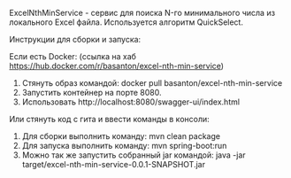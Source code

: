 ExcelNthMinService - сервис для поиска N-го минимального числа из локального Excel файла.
Используется алгоритм QuickSelect.

Инструкции для сборки и запуска:

Если есть Docker:
(ссылка на хаб https://hub.docker.com/r/basanton/excel-nth-min-service)
1) Стянуть образ командой: docker pull basanton/excel-nth-min-service
2) Запустить контейнер на порте 8080.
3) Использовать http://localhost:8080/swagger-ui/index.html

Или стянуть код с гита и ввести команды в консоли:
1) Для сборки выполнить команду: mvn clean package
2) Для запуска выполнить команду: mvn spring-boot:run
3) Можно так же запустить собранный jar командой: java -jar target/excel-nth-min-service-0.0.1-SNAPSHOT.jar
